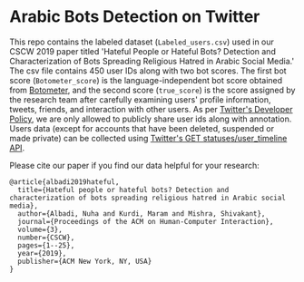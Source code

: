 # Arabic Bots Detection on Twitter

This repo contains the labeled dataset (```Labeled_users.csv```) used in our CSCW 2019 paper titled 'Hateful People or Hateful Bots? Detection and Characterization of Bots Spreading Religious Hatred in Arabic Social Media.' The csv file contains 450 user IDs along with two bot scores. The first bot score (```Botometer_score```) is the language-independent bot score obtained from [Botometer](https://github.com/IUNetSci/botometer-python), and the second score (```true_score```) is the score assigned by the research team after carefully examining users' profile information, tweets, friends, and interaction with other users. As per [Twitter's Developer Policy](https://developer.twitter.com/en/developer-terms/policy), we are only allowed to publicly share user ids along with annotation. Users data (except for accounts that have been deleted, suspended or made private) can be collected using [Twitter's  GET statuses/user_timeline API](https://developer.twitter.com/en/docs/tweets/timelines/api-reference/get-statuses-user_timeline.html).

Please cite our paper if you find our data helpful for your research: 

```
@article{albadi2019hateful,
  title={Hateful people or hateful bots? Detection and characterization of bots spreading religious hatred in Arabic social media},
  author={Albadi, Nuha and Kurdi, Maram and Mishra, Shivakant},
  journal={Proceedings of the ACM on Human-Computer Interaction},
  volume={3},
  number={CSCW},
  pages={1--25},
  year={2019},
  publisher={ACM New York, NY, USA}
}
```

